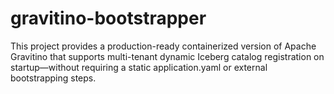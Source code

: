 # gravitino-bootstrapper
This project provides a production-ready containerized version of Apache Gravitino that supports multi-tenant dynamic Iceberg catalog registration on startup—without requiring a static application.yaml or external bootstrapping steps.
